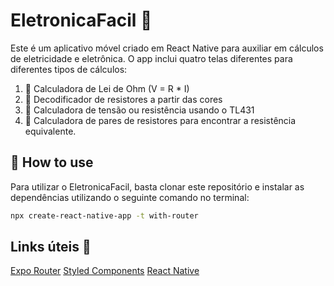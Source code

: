 # EletronicaFacil 🧮

Este é um aplicativo móvel criado em React Native para auxiliar em cálculos de eletricidade e eletrônica. O app inclui quatro telas diferentes para diferentes tipos de cálculos:

1. 📐 Calculadora de Lei de Ohm (V = R * I)
2. 🌈 Decodificador de resistores a partir das cores
3. 🔌 Calculadora de tensão ou resistência usando o TL431
4. 🤝 Calculadora de pares de resistores para encontrar a resistência equivalente.

## 🚀 How to use

Para utilizar o EletronicaFacil, basta clonar este repositório e instalar as dependências utilizando o seguinte comando no terminal:

```sh
npx create-react-native-app -t with-router
```

## Links úteis 🔗
[Expo Router](https://expo.github.io/router)
[Styled Components](https://styled-components.com/)
[React Native](https://reactnative.dev/)